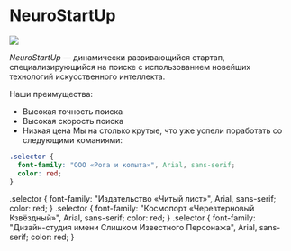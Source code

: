 # NeuroStartUp

![](https://netology-code.github.io/git-homeworks/introduction/assets/logo.png)

*NeuroStartUp* — динамически развивающийся стартап, специализирующийся на поиске с использованием 
 новейших технологий искусственного интеллекта.

Наши преимущества:
* Высокая точность поиска
* Высокая скорость поиска
* Низкая цена
Мы на столько крутые, что уже успели поработать со следующими команиями:

```css
.selector {
  font-family: "ООО «Рога и копыта»", Arial, sans-serif;
  color: red;
}
```
.selector {
  font-family: "Издательство «Читый лист»", Arial, sans-serif;
  color: red;
}
.selector {
  font-family: "Космопорт «Черезтерновый Кзвёздный»", Arial, sans-serif;
  color: red;
}
.selector {
  font-family: "Дизайн-студия имени Слишком Известного Персонажа", Arial, sans-serif;
  color: red;
}